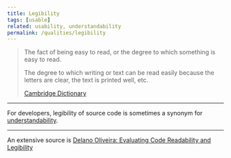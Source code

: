 ```yaml
---
title: Legibility
tags: [usable]
related: usability, understandability
permalink: /qualities/legibility
---
```


>The fact of being easy to read, or the degree to which something is easy to read.
>
>The degree to which writing or text can be read easily because the letters are clear, the text is printed well, etc. 
>
>[Cambridge Dictionary](https://dictionary.cambridge.org/dictionary/english/legibility)

<hr>

For developers, legibility of source code is sometimes a synonym for [understandability](/qualities/understandability).

<hr>

An extensive source is [Delano Oliveira: Evaluating Code Readability and Legibility](https://arxiv.org/pdf/2110.00785.pdf)

